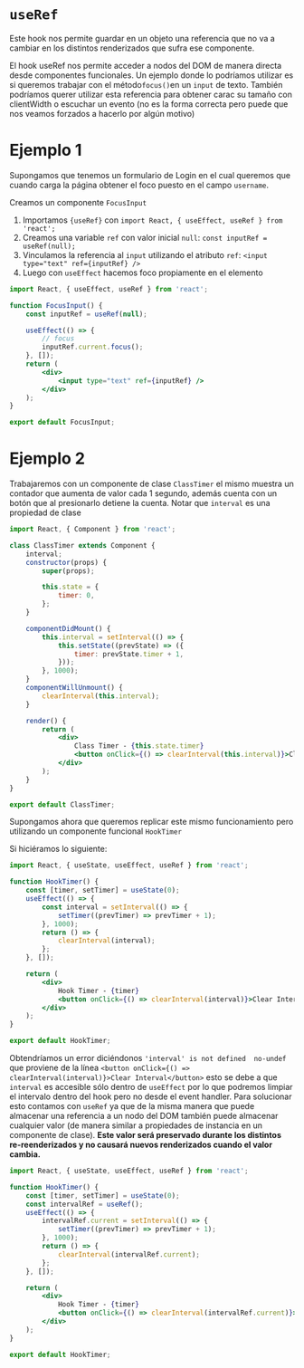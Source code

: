 # `useRef`
Este hook nos permite guardar en un objeto una referencia que no va a cambiar en los distintos renderizados que sufra ese componente. 

El hook useRef nos permite acceder a nodos del DOM de manera directa desde componentes funcionales. Un ejemplo donde lo podríamos utilizar es si queremos trabajar con el método`focus()`en un `input` de texto. También podríamos querer utilizar esta referencia para obtener carac su tamaño con clientWidth o escuchar un evento (no es la forma correcta pero puede que nos veamos forzados a hacerlo por algún motivo)

# Ejemplo 1
Supongamos que tenemos un formulario de Login en el cual queremos que cuando carga la página obtener el foco puesto en el campo `username`.

Creamos un componente `FocusInput`
1. Importamos `{useRef}` con `import React, { useEffect, useRef } from 'react';`
2. Creamos una variable `ref` con valor inicial `null`: `const inputRef = useRef(null);`
3. Vinculamos la referencia al `input` utilizando el atributo `ref`: `<input type="text" ref={inputRef} />`
4. Luego con `useEffect` hacemos foco propiamente en el elemento

```jsx
import React, { useEffect, useRef } from 'react';

function FocusInput() {
	const inputRef = useRef(null);

	useEffect(() => {
		// focus
		inputRef.current.focus();
	}, []);
	return (
		<div>
			<input type="text" ref={inputRef} />
		</div>
	);
}

export default FocusInput;

```

# Ejemplo 2
Trabajaremos con un componente de clase `ClassTimer` el mismo muestra un contador que aumenta de valor cada 1 segundo, además cuenta con un botón que al presionarlo detiene la cuenta.
Notar que `interval` es una propiedad de clase

```jsx
import React, { Component } from 'react';

class ClassTimer extends Component {
	interval;
	constructor(props) {
		super(props);

		this.state = {
			timer: 0,
		};
	}

	componentDidMount() {
		this.interval = setInterval(() => {
			this.setState((prevState) => ({
				timer: prevState.timer + 1,
			}));
		}, 1000);
	}
	componentWillUnmount() {
		clearInterval(this.interval);
	}

	render() {
		return (
			<div>
				Class Timer - {this.state.timer}
				<button onClick={() => clearInterval(this.interval)}>Clear Timer</button>
			</div>
		);
	}
}

export default ClassTimer;

```

Supongamos ahora que queremos replicar este mismo funcionamiento pero utilizando un componente funcional `HookTimer`

Si hiciéramos lo siguiente:
```jsx
import React, { useState, useEffect, useRef } from 'react';

function HookTimer() {
	const [timer, setTimer] = useState(0);
	useEffect(() => {
		const interval = setInterval(() => {
			setTimer((prevTimer) => prevTimer + 1);
		}, 1000);
		return () => {
			clearInterval(interval);
		};
	}, []);

	return (
		<div>
			Hook Timer - {timer}
			<button onClick={() => clearInterval(interval)}>Clear Interval</button>
		</div>
	);
}

export default HookTimer;

```
Obtendríamos un error diciéndonos `'interval' is not defined  no-undef` que proviene de la línea `<button onClick={() => clearInterval(interval)}>Clear Interval</button>` esto se debe a que `interval` es accesible sólo dentro de `useEffect` por lo que podremos limpiar el intervalo dentro del hook pero no desde el event handler.
Para solucionar esto contamos con `useRef` ya que de la misma manera que puede almacenar una referencia a un nodo del DOM también puede almacenar cualquier valor (de manera similar a propiedades de instancia en un componente de clase). **Este valor será preservado durante los distintos re-reenderizados y no causará nuevos renderizados cuando el valor cambia.**

```jsx
import React, { useState, useEffect, useRef } from 'react';

function HookTimer() {
	const [timer, setTimer] = useState(0);
	const intervalRef = useRef();
	useEffect(() => {
		intervalRef.current = setInterval(() => {
			setTimer((prevTimer) => prevTimer + 1);
		}, 1000);
		return () => {
			clearInterval(intervalRef.current);
		};
	}, []);

	return (
		<div>
			Hook Timer - {timer}
			<button onClick={() => clearInterval(intervalRef.current)}>Clear Interval</button>
		</div>
	);
}

export default HookTimer;
```